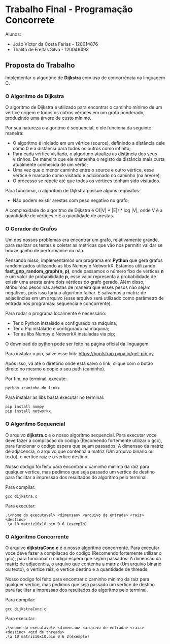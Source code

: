 # Trabalho Final - Programação Concorrete
Alunos: 
- João Víctor da Costa Farias - 120014876
- Thalita de Freitas Silva - 120048493

## Proposta do Trabalho
Implementar o algoritmo de **Dijkstra** com uso de concorrência na linguagem C. 

### O Algoritmo de Dijkstra
O algoritmo de Dijkstra é utilizado para encontrar o caminho mínimo de um vértice origem e todos os outros vértices em um grafo ponderado, produzindo uma árvore de custo mínimo.

Por sua natureza o algoritmo é sequencial, e ele funciona da seguinte maneira:

- O algoritmo é iniciado em um vértice (source), definindo a distância dele como 0 e a distância para todos os outros como infinito;
- Para cada vértice visitado, o algoritmo atualiza as distância dos seus vizinhos. De maneira que ele mantenha o registo da distância mais curta atualmente conhecida de um vértic;
- Uma vez que o menor caminho entre o source e outro vértice, esse vértice é marcado como visitado e adicionado no caminho (na árvore);
- O processo se repete até que todos os vértices tenham sido visitados.

Para funcionar, o algoritmo de Dijkstra possue alguns requisitos:
- Não podem existir arestas com peso negativo no grafo;

A complexidade do algoritmo de Dijkstra é O(|V| + |E|) * log |V|, onde V é a quantidade de vértices e E a quantidade de arestas.

### O Gerador de Grafos
Um dos nossos problemas era encontrar um grafo, relativamente grande, para realizar os testes e coletar as métricas que vão nos permitir validar se houve ganho de performance ou não.

Pensando nisso, implementamos um programa em **Python** que gera grafos randomizados utilizando as libs Numpy e NetworkX. Estamos utilizando **fast_gnp_random_graph(n, p)**, onde passamos o número fixo de vértices **n** e um valor de probabilidade **p**, esse valor representa a probabilidade de existir uma aresta entre dois vértices do grafo gerado. Além disso, atribuímos pesos nas arestas de maneira que esses pesos não sejam negativos, pois isso faria o algoritmo falhar. E salvamos a matriz de adjacências em um arquivo (esse arquivo será utilizado como parâmetro de entrada nos programas: sequencia e concorrente). 

Para rodar o programa localmente é necessário:
- Ter o Python instalado e configurado na máquina;
- Ter o Pip instalado e configurado na máquina; 
- Ter as libs Numpy e NetworkX instaladas via pip;

O download do python pode ser feito na página oficial da linguagem.

Para instalar o pip, salve esse link: https://bootstrap.pypa.io/get-pip.py 

Após isso, vá até o diretório onde está salvo o link, clique com o botão direito no mesmo e copie o seu path (caminho).

Por fim, no terminal, execute:
```
python <caminho_do_link>
```

Para instalar as libs basta executar no terminal:
```
pip install numpy
pip install networkx
```

### O Algoritmo Sequencial
O arquivo **dijkstra.c** é o nosso algoritmo sequencial. Para executar voce deve fazer a compilacao do codigo (Recomendo fortemente utilizar o gcc), para funcionar o codigo espera que sejam passados: A dimensao da matriz de adjacencia, o arquivo que contenha a matriz (Um arquivo binario ou texto), o vertice raiz e o vertice destino. 

Nosso codigo foi feito para encontrar o caminho minimo da raiz para qualquer vertice, mas pedimos que seja passado um vertice de destino para facilitar a impressao dos resultados do algoritmo pelo terminal.

Para compilar:
```
gcc dijkstra.c
```

Para executar:
```
.\<nome do executavel> <dimensao> <arquivo de entrada> <raiz> <destino>
.\a 10 matriz10x10.bin 0 6 (exemplo)
```

### O Algoritmo Concorrente
O arquivo **dijkstraConc.c** é o nosso algoritmo concorrente. Para executar voce deve fazer a compilacao do codigo (Recomendo fortemente utilizar o gcc), para funcionar o codigo espera que sejam passados: A dimensao da matriz de adjacencia, o arquivo que contenha a matriz (Um arquivo binario ou texto), o vertice raiz, o vertice destino e a quantidade de threads. 

Nosso codigo foi feito para encontrar o caminho minimo da raiz para qualquer vertice, mas pedimos que seja passado um vertice de destino para facilitar a impressao dos resultados do algoritmo pelo terminal.

Para compilar:
```
gcc dijkstraConc.c
```

Para executar:
```
.\<nome do executavel> <dimensao> <arquivo de entrada> <raiz> <destino> <qtd de threads>
.\a 10 matriz10x10.bin 0 6 2(exemplo)
```
